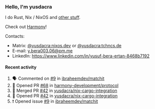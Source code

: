 ### Hello, I'm yusdacra

I do Rust, Nix / NixOS and [other stuff](https://yusdacra.gitlab.io/about).

Check out [Harmony](https://github.com/harmony-development)!

Contacts:
- Matrix: [@yusdacra:nixos.dev](https://matrix.to/#/@yusdacra:nixos.dev) or [@yusdacra:tchncs.de](https://matrix.to/#/@yusdacra:tchncs.de)
- E-mail: y.bera003.06@pm.me
- LinkedIn: https://www.linkedin.com/in/yusuf-bera-ertan-8468b7192

#### Recent activity

<!--START_SECTION:activity-->
1. 🗣 Commented on [#9](https://github.com/ibraheemdev/matchit/issues/9) in [ibraheemdev/matchit](https://github.com/ibraheemdev/matchit)
2. 💪 Opened PR [#68](https://github.com/harmony-development/protocol/pull/68) in [harmony-development/protocol](https://github.com/harmony-development/protocol)
3. 🎉 Merged PR [#42](https://github.com/yusdacra/nix-cargo-integration/pull/42) in [yusdacra/nix-cargo-integration](https://github.com/yusdacra/nix-cargo-integration)
4. 💪 Opened PR [#42](https://github.com/yusdacra/nix-cargo-integration/pull/42) in [yusdacra/nix-cargo-integration](https://github.com/yusdacra/nix-cargo-integration)
5. ❗️ Opened issue [#9](https://github.com/ibraheemdev/matchit/issues/9) in [ibraheemdev/matchit](https://github.com/ibraheemdev/matchit)
<!--END_SECTION:activity-->
